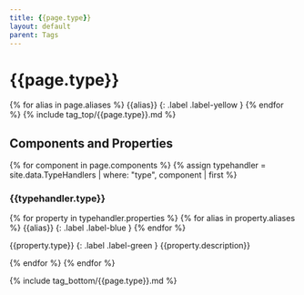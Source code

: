 ```yaml
---
title: {{page.type}}
layout: default
parent: Tags
---
```

# {{page.type}}
{% for alias in page.aliases %}
{{alias}}
{: .label .label-yellow }
{% endfor %}
{% include tag_top/{{page.type}}.md %}
## Components and Properties
{% for component in page.components %}
{% assign typehandler = site.data.TypeHandlers | where: "type", component | first %}
### {{typehandler.type}}
{% for property in typehandler.properties %}
{% for alias in property.aliases %}
{{alias}}
{: .label .label-blue }
{% endfor %}

{{property.type}}
{: .label .label-green }
{{property.description}}


{% endfor %}
{% endfor %}

{% include tag_bottom/{{page.type}}.md %}